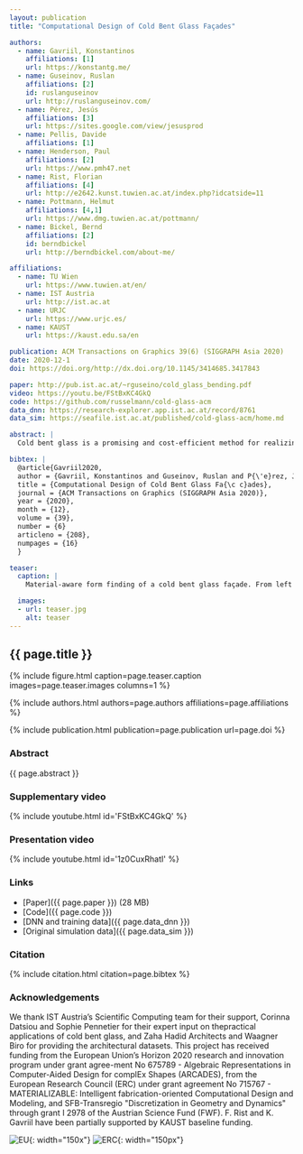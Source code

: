 ```yaml
---
layout: publication
title: "Computational Design of Cold Bent Glass Façades"

authors:
  - name: Gavriil, Konstantinos
    affiliations: [1]
    url: https://konstantg.me/
  - name: Guseinov, Ruslan
    affiliations: [2]
    id: ruslanguseinov
    url: http://ruslanguseinov.com/
  - name: Pérez, Jesús
    affiliations: [3]
    url: https://sites.google.com/view/jesusprod
  - name: Pellis, Davide
    affiliations: [1]
  - name: Henderson, Paul
    affiliations: [2]
    url: https://www.pmh47.net
  - name: Rist, Florian
    affiliations: [4]
    url: http://e2642.kunst.tuwien.ac.at/index.php?idcatside=11
  - name: Pottmann, Helmut
    affiliations: [4,1]
    url: https://www.dmg.tuwien.ac.at/pottmann/
  - name: Bickel, Bernd
    affiliations: [2]
    id: berndbickel
    url: http://berndbickel.com/about-me/

affiliations:
  - name: TU Wien
    url: https://www.tuwien.at/en/
  - name: IST Austria
    url: http://ist.ac.at
  - name: URJC
    url: https://www.urjc.es/
  - name: KAUST
    url: https://kaust.edu.sa/en

publication: ACM Transactions on Graphics 39(6) (SIGGRAPH Asia 2020)
date: 2020-12-1
doi: https://doi.org/http://dx.doi.org/10.1145/3414685.3417843

paper: http://pub.ist.ac.at/~rguseino/cold_glass_bending.pdf
video: https://youtu.be/FStBxKC4GkQ
code: https://github.com/russelmann/cold-glass-acm
data_dnn: https://research-explorer.app.ist.ac.at/record/8761
data_sim: https://seafile.ist.ac.at/published/cold-glass-acm/home.md

abstract: |
  Cold bent glass is a promising and cost-efficient method for realizing doubly curved glass façades. They are produced by attaching planar glass sheets to curved frames and must keep the occurring stress within safe limits. However, it is very challenging to navigate the design space of cold bent glass panels because of the fragility of the material, which impedes the form finding for practically feasible and aesthetically pleasing cold bent glass façades. We propose an interactive, data-driven approach for designing cold bent glass façades that can be seamlessly integrated into a typical architectural design pipeline. Our method allows non-expert users to interactively edit a parametric surface while providing real-time feedback on the deformed shape and maximum stress of cold bent glass panels. The designs are automatically refined to minimize several fairness criteria, while maximal stresses are kept within glass limits. We achieve interactive frame rates by using a differentiable Mixture Density Network trained from more than a million simulations. Given a curved boundary, our regression model is capable of handling multistable configurations and accurately predicting the equilibrium shape of the panel and its corresponding maximal stress. We show that the predictions are highly accurate and validate our results with a physical realization of a cold bent glass surface.

bibtex: |
  @article{Gavriil2020,
  author = {Gavriil, Konstantinos and Guseinov, Ruslan and P{\'e}rez, Jes{\'u}s and Pellis, Davide and Henderson, Paul and Rist, Florian and Pottmann, Helmut and Bickel, Bernd},
  title = {Computational Design of Cold Bent Glass Fa{\c c}ades},
  journal = {ACM Transactions on Graphics (SIGGRAPH Asia 2020)},
  year = {2020},
  month = {12},
  volume = {39},
  number = {6}
  articleno = {208},
  numpages = {16}
  }

teaser:
  caption: |
    Material-aware form finding of a cold bent glass façade. From left to right: initial and revised panel layouts from an interactive design session with immediate feedback on the glass shape and maximum stress (red color indicates panel failure). The surface design is then optimized for stress reduction and smoothness. The final façade realization using cold bent glass features doubly curved areas and smooth reflections.

  images:
  - url: teaser.jpg
    alt: teaser
---
```


## {{ page.title }}

{% include figure.html caption=page.teaser.caption images=page.teaser.images columns=1 %}

{% include authors.html authors=page.authors affiliations=page.affiliations %}

{% include publication.html publication=page.publication url=page.doi %}

### Abstract

{{ page.abstract }}

### Supplementary video

{% include youtube.html id='FStBxKC4GkQ' %}

### Presentation video

{% include youtube.html id='1z0CuxRhatI' %}

### Links

* [Paper]({{ page.paper }}) (28 MB)
* [Code]({{ page.code }})
* [DNN and training data]({{ page.data_dnn }})
* [Original simulation data]({{ page.data_sim }})

### Citation

{% include citation.html citation=page.bibtex %}

### Acknowledgements

We thank IST Austria’s Scientific Computing team for their support, Corinna Datsiou and Sophie Pennetier for their expert input on thepractical applications of cold bent glass, and Zaha Hadid Architects and Waagner Biro for providing the architectural datasets. This project has received funding from the European Union’s Horizon 2020 research and innovation program under grant agree-ment No 675789 - Algebraic Representations in Computer-Aided Design for complEx Shapes (ARCADES), from the European Research Council (ERC) under grant agreement No 715767 - MATERIALIZABLE: Intelligent fabrication-oriented Computational Design and Modeling, and SFB-Transregio "Discretization in Geometry and Dynamics" through grant I 2978 of the Austrian Science Fund (FWF). F. Rist and K. Gavriil have been partially supported by KAUST baseline funding.

![EU](flag_yellow_low.jpg){: width="150x"}
![ERC](LOGO-ERC.jpg){: width="150px"}
